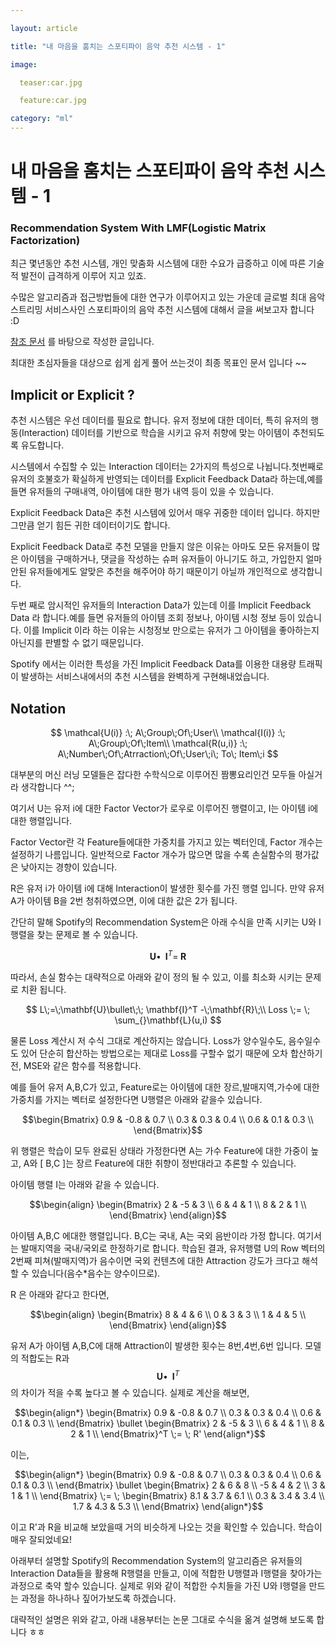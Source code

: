 ```yaml
---

layout: article

title: "내 마음을 훔치는 스포티파이 음악 추천 시스템 - 1"

image:

  teaser:car.jpg

  feature:car.jpg

category: "ml"
---
```






# 내 마음을 훔치는 스포티파이 음악 추천 시스템 - 1



### Recommendation System With LMF(Logistic Matrix Factorization)



최근 몇년동안 추천 시스템, 개인 맞춤화 시스템에 대한 수요가 급증하고 이에 따른 기술적 발전이 급격하게 이루어 지고 있죠.

수많은 알고리즘과 접근방법들에 대한 연구가 이루어지고 있는 가운데 글로벌 최대 음악 스트리밍 서비스사인 스포티파이의 음악 추천 시스템에 대해서 글을 써보고자 합니다 :D

[참조 문서](https://web.stanford.edu/~rezab/nips2014workshop/submits/logmat.pdf) 를 바탕으로 작성한 글입니다.

최대한 초심자들을 대상으로 쉽게 쉽게 풀어 쓰는것이 최종 목표인 문서 입니다 ~~




## Implicit or Explicit ?

  

추천 시스템은 우선 데이터를 필요로 합니다. 유저 정보에 대한 데이터, 특히 유저의 행동(Interaction) 데이터를 기반으로 학습을 시키고 유저 취향에 맞는 아이템이 추천되도록 유도합니다.

시스템에서 수집할 수 있는 Interaction 데이터는 2가지의 특성으로 나뉩니다.첫번째로 유저의 호불호가 확실하게 반영되는 데이터를 Explicit Feedback Data라 하는데,예를 들면 유저들의 구매내역, 아이템에 대한 평가 내역 등이 있을 수 있습니다.

Explicit Feedback Data은 추천 시스템에 있어서 매우 귀중한 데이터 입니다. 하지만 그만큼 얻기 힘든 귀한 데이터이기도 합니다. 

Explicit Feedback Data로 추천 모델을 만들지 않은 이유는 아마도 모든 유저들이 많은 아이템을 구매하거나, 댓글을 작성하는 슈퍼 유저들이 아니기도 하고, 가입한지 얼마 안된 유저들에게도 알맞은 추천을 해주어야 하기 때문이기 아닐까 개인적으로 생각합니다.

두번 째로 암시적인 유저들의 Interaction Data가 있는데 이를 Implicit Feedback Data 라 합니다.예를 들면 유저들의 아이템 조회 정보나, 아이템 시청 정보 등이 있습니다.
 이를 Implicit 이라 하는 이유는 시청정보 만으로는 유저가 그 아이템을 좋아하는지 아닌지를 판별할 수 없기 때문입니다.

  

Spotify 에서는 이러한 특성을 가진 Implicit Feedback Data를 이용한 대용량 트래픽이 발생하는 서비스내에서의 추천 시스템을 완벽하게 구현해내었습니다.

  

## Notation


$$
\mathcal{U(i)} :\; A\;Group\;Of\;User\\
\mathcal{I(i)} :\; A\;Group\;Of\;Item\\
\mathcal{R(u,i)} :\; A\;Number\;Of\;Atrraction\;Of\;User\;i\; To\; Item\;i
$$


대부분의 머신 러닝 모델들은 잡다한 수학식으로 이루어진 짬뽕요리인건 모두들 아실거라 생각합니다 ^^;



여기서 U는 유저 i에 대한 Factor Vector가 로우로 이루어진 행렬이고,  I는 아이템 i에 대한 행렬입니다.

Factor Vector란 각 Feature들에대한 가중치를 가지고 있는 벡터인데, Factor 개수는 설정하기 나름입니다. 일반적으로 Factor 개수가 많으면 많을 수록 손실함수의 평가값은 낮아지는 경향이 있습니다.



R은 유저 i가 아이템 i에 대해 Interaction이 발생한 횟수를 가진 행렬 입니다. 만약 유저 A가 아이템 B을 2번 청취하였으면, 이에 대한 값은 2가 됩니다.



간단히 말해 Spotify의 Recommendation System은 아래 수식을 만족 시키는 U와 I행렬을 찾는 문제로 볼 수 있습니다.


$$
\mathbf{U}\bullet\;\; \mathbf{I}^T =\;\mathbf{R}
$$


따라서, 손실 함수는 대략적으로 아래와 같이 정의 될 수 있고, 이를 최소화 시키는 문제로 치환 됩니다.


$$
L\;=\;\mathbf{U}\bullet\;\; \mathbf{I}^T -\;\mathbf{R}\;\\
Loss \;= \; \sum_{}\mathbf{L}(u,i)
$$


물론 Loss 계산시 저 수식 그대로 계산하지는 않습니다. Loss가 양수일수도, 음수일수도 있어 단순히 합산하는 방법으로는 제대로 Loss를 구할수 없기 때문에 오차 합산하기전, MSE와 같은 함수를 적용합니다.

 

예를 들어 유저 A,B,C가 있고, Feature로는 아이템에 대한 장르,발매지역,가수에 대한 가중치를 가지는 벡터로 설정한다면 U행렬은 아래와 같을수 있습니다.



$$\begin{Bmatrix}
0.9 & -0.8 & 0.7 \\
0.3 & 0.3 & 0.4 \\ 0.6 & 0.1 & 0.3 \\
\end{Bmatrix}$$



위 행렬은 학습이 모두 완료된 상태라 가정한다면 A는 가수 Feature에 대한 가중이 높고,  A와 [ B,C ]는 장르 Feature에 대한 취향이 정반대라고 추론할 수 있습니다.

아이템 행렬 I는 아래와 같을 수 있습니다.



$$\begin{align} \begin{Bmatrix}
2 & -5 & 3 \\
6 & 4 & 1 \\ 8 & 2 & 1 \\
\end{Bmatrix} \end{align}$$



아이템 A,B,C 에대한 행렬입니다. B,C는 국내, A는 국외 음반이라 가정 합니다. 여기서는 발매지역을 국내/국외로 한정하기로 합니다. 학습된 결과, 유저행렬 U의 Row 벡터의 2번째 피쳐(발매지역)가 음수이면 국외 컨텐츠에 대한 Attraction 강도가 크다고 해석할 수 있습니다(음수*음수는 양수이므로).



R 은 아래와 같다고 한다면,



$$\begin{align} \begin{Bmatrix}
8 & 4 & 6 \\
0 & 3 & 3 \\ 1 & 4 & 5 \\
\end{Bmatrix} \end{align}$$



유저 A가 아이템 A,B,C에 대해 Attraction이 발생한 횟수는 8번,4번,6번 입니다. 모델의 적합도는 R과  $$\mathbf{U}\bullet\;\; \mathbf{I}^T$$ 의 차이가 적을 수록 높다고 볼 수 있습니다. 실제로 계산을 해보면,



$$\begin{align*} \begin{Bmatrix}
0.9 & -0.8 & 0.7 \\
0.3 & 0.3 & 0.4 \\ 0.6 & 0.1 & 0.3 \\
\end{Bmatrix} \bullet \begin{Bmatrix}
2 & -5 & 3 \\
6 & 4 & 1 \\ 8 & 2 & 1 \\
\end{Bmatrix}^T \;= \; R' \end{align*}$$



이는, 

$$\begin{align*} \begin{Bmatrix}
0.9 & -0.8 & 0.7 \\
0.3 & 0.3 & 0.4 \\ 0.6 & 0.1 & 0.3 \\
\end{Bmatrix} \bullet \begin{Bmatrix}
2 & 6 & 8 \\
-5 & 4 & 2 \\ 3 & 1 & 1 \\
\end{Bmatrix} \;= \; \begin{Bmatrix}
8.1 & 3.7 & 6.1 \\
0.3 & 3.4 & 3.4 \\ 1.7 & 4.3 & 5.3 \\
\end{Bmatrix} \end{align*}$$



이고 R'과 R을 비교해 보았을때 거의 비슷하게 나오는 것을 확인할 수 있습니다. 학습이 매우 잘되었네요! 

아래부터 설명할 Spotify의 Recommendation System의 알고리즘은 유저들의 Interaction Data들을 활용해 R행렬을 만들고, 이에 적합한 U행렬과 I행렬을 찾아가는 과정으로 축약 할수 있습니다. 실제로 위와 같이 적합한 수치들을 가진 U와 I행렬을 만드는 과정을 하나하나 짚어가보도록 하겠습니다.



대략적인 설명은 위와 같고, 아래 내용부터는 논문 그대로 수식을 옮겨 설명해 보도록 합니다 ㅎㅎ



















